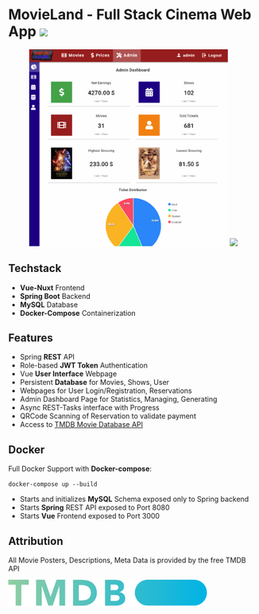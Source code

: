 # MovieLand - Full Stack Cinema Web App <img src="https://i.imgur.com/MHO0XoY.png" width="76"> 

<p align="center"><img src="/doc/admin.gif" width="400px" >   <img src="/doc/reservation.gif" width="400px"></p>

## Techstack
* **Vue-Nuxt** Frontend 
* **Spring Boot** Backend
* **MySQL** Database
* **Docker-Compose** Containerization

## Features
* Spring **REST** API
* Role-based **JWT Token** Authentication
* Vue **User Interface** Webpage
* Persistent **Database** for Movies, Shows, User
* Webpages for User Login/Registration, Reservations
* Admin Dashboard Page for Statistics, Managing, Generating
* Async REST-Tasks interface with Progress
* QRCode Scanning of Reservation to validate payment
* Access to <a href="https://developers.themoviedb.org/3" target="_blank">TMDB Movie Database API</a>

## Docker
Full Docker Support with **Docker-compose**:

    docker-compose up --build
    
   * Starts and initializes **MySQL** Schema exposed only to Spring backend
* Starts **Spring** REST API exposed to Port 8080
* Starts **Vue** Frontend exposed to Port 3000

## Attribution
All Movie Posters, Descriptions, Meta Data is provided by the free TMDB API

<img src="/doc/tmdb.svg" width="400px">
